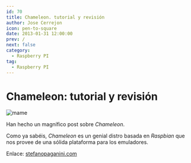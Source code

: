 ```yaml
---
id: 70
title: Chameleon. tutorial y revisión
author: Jose Cerrejon
icon: pen-to-square
date: 2013-01-31 12:00:00
prev: /
next: false
category:
  - Raspberry PI
tag:
  - Raspberry PI
---
```


# Chameleon: tutorial y revisión

![mame](/images/mame.jpg)

Han hecho un magnífico post sobre *Chameleon*.

Como ya sabéis, *Chameleon* es un genial distro basada en *Raspbian* que nos provee de una sólida plataforma para los emuladores.

Enlace: [stefanopaganini.com](http://www.stefanopaganini.com/raspberry-pi-chameleon-overview-and-tutorial/)